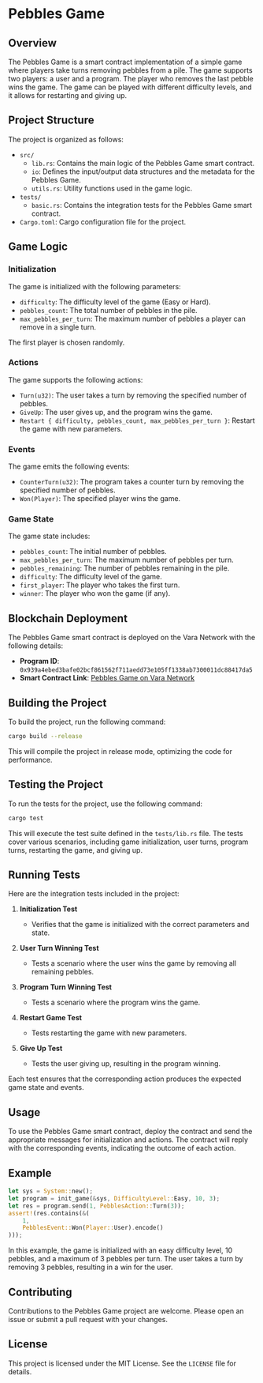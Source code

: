 # Pebbles Game

## Overview

The Pebbles Game is a smart contract implementation of a simple game where players take turns removing pebbles from a pile. The game supports two players: a user and a program. The player who removes the last pebble wins the game. The game can be played with different difficulty levels, and it allows for restarting and giving up.

## Project Structure

The project is organized as follows:

- `src/`
  - `lib.rs`: Contains the main logic of the Pebbles Game smart contract.
  - `io`: Defines the input/output data structures and the metadata for the Pebbles Game.
  - `utils.rs`: Utility functions used in the game logic.
- `tests/`
  - `basic.rs`: Contains the integration tests for the Pebbles Game smart contract.
- `Cargo.toml`: Cargo configuration file for the project.

## Game Logic

### Initialization

The game is initialized with the following parameters:

- `difficulty`: The difficulty level of the game (Easy or Hard).
- `pebbles_count`: The total number of pebbles in the pile.
- `max_pebbles_per_turn`: The maximum number of pebbles a player can remove in a single turn.

The first player is chosen randomly.

### Actions

The game supports the following actions:

- `Turn(u32)`: The user takes a turn by removing the specified number of pebbles.
- `GiveUp`: The user gives up, and the program wins the game.
- `Restart { difficulty, pebbles_count, max_pebbles_per_turn }`: Restart the game with new parameters.

### Events

The game emits the following events:

- `CounterTurn(u32)`: The program takes a counter turn by removing the specified number of pebbles.
- `Won(Player)`: The specified player wins the game.

### Game State

The game state includes:

- `pebbles_count`: The initial number of pebbles.
- `max_pebbles_per_turn`: The maximum number of pebbles per turn.
- `pebbles_remaining`: The number of pebbles remaining in the pile.
- `difficulty`: The difficulty level of the game.
- `first_player`: The player who takes the first turn.
- `winner`: The player who won the game (if any).

## Blockchain Deployment

The Pebbles Game smart contract is deployed on the Vara Network with the following details:

- **Program ID**: `0x939a4ebed3bafe02bcf861562f711aedd73e105ff1338ab7300011dc88417da5`
- **Smart Contract Link**: [Pebbles Game on Vara Network](https://idea.gear-tech.io/programs/0x939a4ebed3bafe02bcf861562f711aedd73e105ff1338ab7300011dc88417da5?node=wss%3A%2F%2Ftestnet.vara.network)

## Building the Project

To build the project, run the following command:

```bash
cargo build --release
```

This will compile the project in release mode, optimizing the code for performance.

## Testing the Project

To run the tests for the project, use the following command:

```bash
cargo test
```

This will execute the test suite defined in the `tests/lib.rs` file. The tests cover various scenarios, including game initialization, user turns, program turns, restarting the game, and giving up.

## Running Tests

Here are the integration tests included in the project:

1. **Initialization Test**

   - Verifies that the game is initialized with the correct parameters and state.

2. **User Turn Winning Test**

   - Tests a scenario where the user wins the game by removing all remaining pebbles.

3. **Program Turn Winning Test**

   - Tests a scenario where the program wins the game.

4. **Restart Game Test**

   - Tests restarting the game with new parameters.

5. **Give Up Test**
   - Tests the user giving up, resulting in the program winning.

Each test ensures that the corresponding action produces the expected game state and events.

## Usage

To use the Pebbles Game smart contract, deploy the contract and send the appropriate messages for initialization and actions. The contract will reply with the corresponding events, indicating the outcome of each action.

## Example

```rust
let sys = System::new();
let program = init_game(&sys, DifficultyLevel::Easy, 10, 3);
let res = program.send(1, PebblesAction::Turn(3));
assert!(res.contains(&(
    1,
    PebblesEvent::Won(Player::User).encode()
)));
```

In this example, the game is initialized with an easy difficulty level, 10 pebbles, and a maximum of 3 pebbles per turn. The user takes a turn by removing 3 pebbles, resulting in a win for the user.

## Contributing

Contributions to the Pebbles Game project are welcome. Please open an issue or submit a pull request with your changes.

## License

This project is licensed under the MIT License. See the `LICENSE` file for details.

